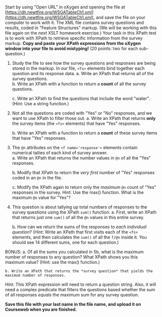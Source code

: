 Start by using "Open URL" in oXygen and opening the file at [https://dh.newtfire.org/WSGATableCh1.xml](https://dh.newtfire.org/WSGATableCh1.xml), and save the file on your computer to work with it. The XML file contains survey questions and results, coded in "Feature Structures" markup. (We will be working with this file again on the next XSLT homework exercise.) Your task in this XPath test is to work with XPath to retrieve specific information from the survey markup. **Copy and paste your XPath expressions from the oXygen window into your file to avoid mistyping!** 
(20 points: two for each sub-question.)

1. Study the file to see how the survey questions and responses are being stored in the markup. In our file, `<fs>` elements bind together each question and its response data.
   a. Write an XPath that returns all of the survey questions.   
   b. Write an XPath with a function to return a **count** of all the survey questions.
   
   c. Write an XPath to find the questions that include the word "water". (Hint: Use a string function.)

2.  Not all the questions are coded with "Yes" or "No" responses, and we want to use XPath to filter those out. 
    a. Write an XPath that returns **only** the survey items (the `<fs>` elements) that have "Yes" responses. 
    
    b. Write an XPath with a function to return a **count** of these survey items that have "Yes" responses.

3. The `@n` attributes on the `<f name='response'>` elements contain numerical tallies of each kind of survey answer.  
   a. Write an XPath that returns the number values in `@n` of all the "Yes" responses.   

   b. Modify that XPath to return the *very first* number of "Yes" responses coded in an `@n` in the file.

   c. Modify the XPath again to return only the *maximum* `@n` count of "Yes" responses in the survey. Hint: Use the max() function. What is the maximum `@n` value for "Yes"? 

5. This question is about tallying up total numbers of responses to the survey questions using the XPath `sum()` function. 
   a. First, write an XPath that returns just one `sum()` of all the `@n` values in this entire survey.
   
   b. How can we return the sums of the responses to *each individual question*?  (Hint: Write an XPath that first visits each of the `<fs>` elements, and then calculates the `sum()` of all the `f/@n` inside it. You should see 14 different sums, one for each question.)
   
BONUS: 
    a. Of all the sums you calculated in 5b, what is the maximum number of responses to any question? What XPath shows you this maximum value? (Hint: use the max() function.)

    b. Write an XPath that returns the *survey question* that yields the maximum number of responses. 
Hint: This XPath expression will need to return a question string. Also, it will need a complex predicate that filters the questions based whether the sum of all responses *equals* the maximum sum for any survey question. 


**Save this file with your last name in the file name, and upload it on Courseweb when you are finished.**






 

 
